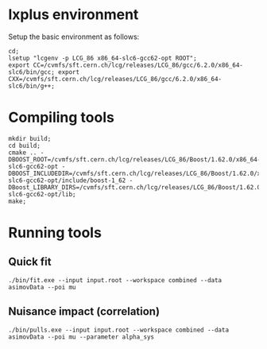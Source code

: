 # lxplus environment

Setup the basic environment as follows:

~~~~
cd;
lsetup "lcgenv -p LCG_86 x86_64-slc6-gcc62-opt ROOT";
export CC=/cvmfs/sft.cern.ch/lcg/releases/LCG_86/gcc/6.2.0/x86_64-slc6/bin/gcc; export CXX=/cvmfs/sft.cern.ch/lcg/releases/LCG_86/gcc/6.2.0/x86_64-slc6/bin/g++;
~~~~

# Compiling tools

~~~~
mkdir build;
cd build;
cmake .. -DBOOST_ROOT=/cvmfs/sft.cern.ch/lcg/releases/LCG_86/Boost/1.62.0/x86_64-slc6-gcc62-opt -DBOOST_INCLUDEDIR=/cvmfs/sft.cern.ch/lcg/releases/LCG_86/Boost/1.62.0/x86_64-slc6-gcc62-opt/include/boost-1_62 -DBoost_LIBRARY_DIRS=/cvmfs/sft.cern.ch/lcg/releases/LCG_86/Boost/1.62.0/x86_64-slc6-gcc62-opt/lib;
make;
~~~~

# Running tools

## Quick fit

~~~~
./bin/fit.exe --input input.root --workspace combined --data asimovData --poi mu
~~~~

## Nuisance impact (correlation)

~~~~
./bin/pulls.exe --input input.root --workspace combined --data asimovData --poi mu --parameter alpha_sys
~~~~
